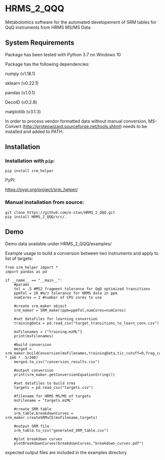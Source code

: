 # HRMS_2_QQQ

Metabolomics software for the automated developement of SRM tables for QqQ instruments from HRMS MS/MS Data

## System Requirements

Package has been tested with Python 3.7 on Windows 10

Package has the following dependencies:

numpy (v1.18.1)

sklearn (v0.22.1)

pandas (v1.0.1)

DecoID (v0.2.8)

matplotlib (v3.1.3)

In order to process vendor formatted data without manual conversion, MS-Convert (http://proteowizard.sourceforge.net/tools.shtml) needs to be installed and added to PATH. 

## Installation

### Installation with ```pip```:

```
pip install srm_helper
```
PyPI:

https://pypi.org/project/srm_helper/

### Manual installation from source:

```
git clone https://github.com/e-stan/HRMS_2_QQQ.git
pip install HRMS_2_QQQ/src/.
```

## Demo

Demo data available under HRMS_2_QQQ/examples/

Example usage to build a conversion between two instruments and apply to list of targets:

```
from srm_helper import *
import pandas as pd

if __name__ == "__main__":
    #params
    tol = .5 #MS2 fragment tolerance for QqQ optimized transitions
    ppmTol = 10 #m/z tolerance for HRMS data in ppm
    numCores = 2 #number of CPU cores to use

    #create srm_maker object
    srm_maker = SRM_maker(ppm=ppmTol,numCores=numCores)

    #set datafiles for learning conversion
    trainingData = pd.read_csv("target_transitions_to_learn_conv.csv")
    
    msFilenames = ["training.mzML"]
    print(msFilenames)

    #build conversion
    merged = srm_maker.buildConversion(msFilenames,trainingData,tic_cutoff=0,frag_cutoff=0,frag_ppm_tolerance=2 * 1e6 * .5/200)
    merged.to_csv("conversion_results.csv")

    #output conversion
    print(srm_maker.getConversionEquationString())

    #set datafiles to build srms
    targets = pd.read_csv("targets.csv")

    #filename for HRMS MS/MS of targets
    msFilename = "targets.mzML"

    #create SRM table
    srm_table,breakdownCurves = srm_maker.createSRMsCE(msFilename,targets)

    #output SRM file
    srm_table.to_csv("generated_SRM_table.csv")

    #plot breakdown curves
    plotBreakdownCurves(breakdownCurves,"breakdown_curves.pdf")

```

expected output files are included in the examples directory





